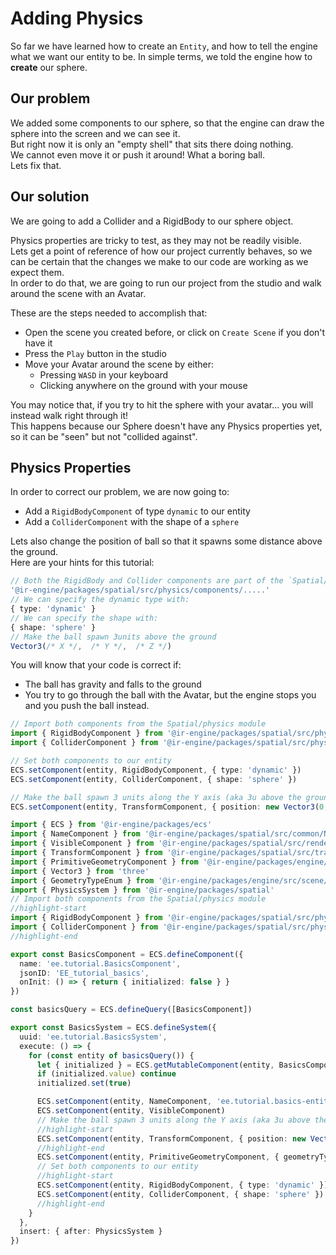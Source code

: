 <!-- import { TechnicalNote } from '@site/src/components/TechnicalNote'; -->
<!-- import { UnstyledDetails } from '@site/src/components/UnstyledDetails'; -->

# Adding Physics
So far we have learned how to create an `Entity`, and how to tell the engine what we want our entity to be. In simple terms, we told the engine how to **create** our sphere.  

## Our problem
We added some components to our sphere, so that the engine can draw the sphere into the screen and we can see it.  
But right now it is only an "empty shell" that sits there doing nothing.  
We cannot even move it or push it around! What a boring ball.  
Lets fix that.

## Our solution
We are going to add a Collider and a RigidBody to our sphere object.  

Physics properties are tricky to test, as they may not be readily visible.  
Lets get a point of reference of how our project currently behaves, so we can be certain that the changes we make to our code are working as we expect them.  
In order to do that, we are going to run our project from the studio and walk around the scene with an Avatar.  

These are the steps needed to accomplish that:
- Open the scene you created before, or click on `Create Scene` if you don't have it
- Press the `Play` button in the studio
- Move your Avatar around the scene by either:
  - Pressing `WASD` in your keyboard
  - Clicking anywhere on the ground with your mouse

You may notice that, if you try to hit the sphere with your avatar... you will instead walk right through it!  
This happens because our Sphere doesn't have any Physics properties yet, so it can be "seen" but not "collided against".

## Physics Properties
In order to correct our problem, we are now going to:
- Add a `RigidBodyComponent` of type `dynamic` to our entity
- Add a `ColliderComponent` with the shape of a `sphere`

Lets also change the position of ball so that it spawns some distance above the ground.  
Here are your hints for this tutorial:
```ts
// Both the RigidBody and Collider components are part of the `Spatial/physics` engine module
'@ir-engine/packages/spatial/src/physics/components/.....'
// We can specify the dynamic type with:
{ type: 'dynamic' }
// We can specify the shape with:
{ shape: 'sphere' }
// Make the ball spawn 3units above the ground
Vector3(/* X */,  /* Y */,  /* Z */)
```

You will know that your code is correct if:
- The ball has gravity and falls to the ground
- You try to go through the ball with the Avatar, but the engine stops you and you push the ball instead.

<TechnicalNote title="Solution">

```ts
// Import both components from the Spatial/physics module
import { RigidBodyComponent } from '@ir-engine/packages/spatial/src/physics/components/RigidBodyComponent'
import { ColliderComponent } from '@ir-engine/packages/spatial/src/physics/components/ColliderComponent'
```
```ts
// Set both components to our entity
ECS.setComponent(entity, RigidBodyComponent, { type: 'dynamic' })
ECS.setComponent(entity, ColliderComponent, { shape: 'sphere' })
```
```ts
// Make the ball spawn 3 units along the Y axis (aka 3u above the ground)
ECS.setComponent(entity, TransformComponent, { position: new Vector3(0, 3, 0) })
```

<UnstyledDetails title="Full Solution">

```ts title="ir-tutorial-basic/Step2.ts" showLineNumbers
import { ECS } from '@ir-engine/packages/ecs'
import { NameComponent } from '@ir-engine/packages/spatial/src/common/NameComponent'
import { VisibleComponent } from '@ir-engine/packages/spatial/src/renderer/components/VisibleComponent'
import { TransformComponent } from '@ir-engine/packages/spatial/src/transform/components/TransformComponent'
import { PrimitiveGeometryComponent } from '@ir-engine/packages/engine/src/scene/components/PrimitiveGeometryComponent'
import { Vector3 } from 'three'
import { GeometryTypeEnum } from '@ir-engine/packages/engine/src/scene/constants/GeometryTypeEnum'
import { PhysicsSystem } from '@ir-engine/packages/spatial'
// Import both components from the Spatial/physics module
//highlight-start
import { RigidBodyComponent } from '@ir-engine/packages/spatial/src/physics/components/RigidBodyComponent'
import { ColliderComponent } from '@ir-engine/packages/spatial/src/physics/components/ColliderComponent'
//highlight-end

export const BasicsComponent = ECS.defineComponent({
  name: 'ee.tutorial.BasicsComponent',
  jsonID: 'EE_tutorial_basics',
  onInit: () => { return { initialized: false } }
})

const basicsQuery = ECS.defineQuery([BasicsComponent])

export const BasicsSystem = ECS.defineSystem({
  uuid: 'ee.tutorial.BasicsSystem',
  execute: () => {
    for (const entity of basicsQuery()) {
      let { initialized } = ECS.getMutableComponent(entity, BasicsComponent)
      if (initialized.value) continue
      initialized.set(true)

      ECS.setComponent(entity, NameComponent, 'ee.tutorial.basics-entity')
      ECS.setComponent(entity, VisibleComponent)
      // Make the ball spawn 3 units along the Y axis (aka 3u above the ground)
      //highlight-start
      ECS.setComponent(entity, TransformComponent, { position: new Vector3(0, 3, 0) })
      //highlight-end
      ECS.setComponent(entity, PrimitiveGeometryComponent, { geometryType: GeometryTypeEnum.SphereGeometry })
      // Set both components to our entity
      //highlight-start
      ECS.setComponent(entity, RigidBodyComponent, { type: 'dynamic' })
      ECS.setComponent(entity, ColliderComponent, { shape: 'sphere' })
      //highlight-end
    }
  },
  insert: { after: PhysicsSystem }
})
```

</UnstyledDetails>
<!-- Full Solution End -->
</TechnicalNote>
<!-- Solution End -->

